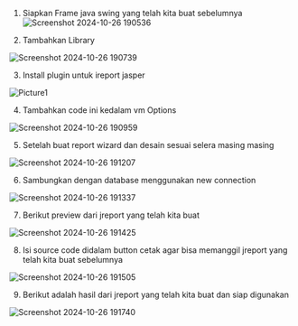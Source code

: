 1.	Siapkan Frame java swing yang telah kita buat sebelumnya
![Screenshot 2024-10-26 190536](https://github.com/user-attachments/assets/9e5f8d6c-0b83-4ce7-b2f1-b91b594bc869)

2.	Tambahkan Library


![Screenshot 2024-10-26 190739](https://github.com/user-attachments/assets/a3fc45fa-5212-4c4e-a025-adcec225b717)

3.	Install plugin untuk ireport jasper

![Picture1](https://github.com/user-attachments/assets/8924c1fe-f4e1-4fc9-b1be-5417d4b58f38)

4. Tambahkan code ini kedalam vm Options

![Screenshot 2024-10-26 190959](https://github.com/user-attachments/assets/79c4783a-100f-40fe-ad47-a09dba8662d0)

5.	Setelah buat report wizard dan desain sesuai selera masing masing

![Screenshot 2024-10-26 191207](https://github.com/user-attachments/assets/4da84221-863a-44dd-b83d-545325947e71)


 6.	Sambungkan dengan database menggunakan new connection
    
![Screenshot 2024-10-26 191337](https://github.com/user-attachments/assets/8cc20e80-b439-4cea-b356-ad9629a31dd6)


7.	Berikut preview dari jreport yang telah kita buat
   
![Screenshot 2024-10-26 191425](https://github.com/user-attachments/assets/921e7473-fbe1-45f8-8a4e-0c95d49c01fd)


8.	Isi source code didalam button cetak agar bisa memanggil jreport yang telah kita buat sebelumnya

![Screenshot 2024-10-26 191505](https://github.com/user-attachments/assets/9b3bfebe-03c3-41b8-b365-d402c565f0b5)

9.	Berikut adalah hasil dari jreport yang telah kita buat dan siap digunakan

![Screenshot 2024-10-26 191740](https://github.com/user-attachments/assets/5e037e6c-3c39-4cc4-b4a9-8e93911da507)




  	


